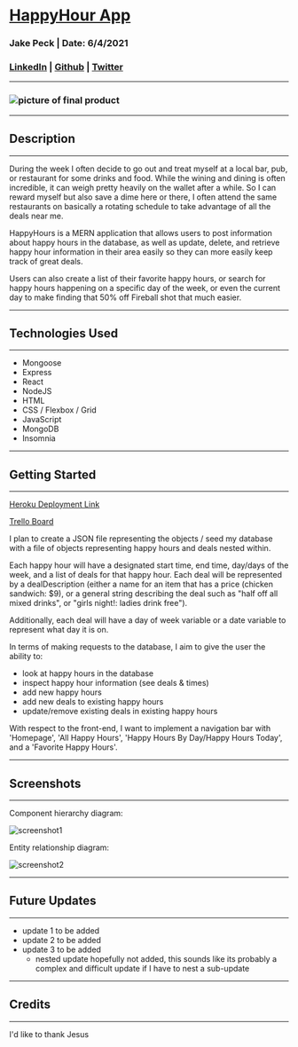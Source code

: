 # [HappyHour App]()
### Jake Peck | Date: 6/4/2021

### [LinkedIn](https://linkedin.com/in/jake-peck) | [Github](https://github.com/jakepeck) | [Twitter](https://twitter.com/realjakepeck) 
___
### ![picture of final product](https://i.imgur.com/1MCCBaO.jpg)

___
## Description
___
During the week I often decide to go out and treat myself at a local bar, pub, or restaurant for some drinks and food. While the wining and dining is often incredible, it can weigh pretty heavily on the wallet after a while. So I can reward myself but also save a dime here or there,  I often attend the same restaurants on basically a rotating schedule to take advantage of all the deals near me. 

HappyHours is a MERN application that allows users to post information about happy hours in the database, as well as update, delete, and retrieve happy hour information in their area easily so they can more easily keep track of great deals. 

Users can also create a list of their favorite happy hours, or search for happy hours happening on a specific day of the week, or even the current day to make finding that 50% off Fireball shot that much easier.


___
## Technologies Used
___
- Mongoose
- Express
- React
- NodeJS
- HTML
- CSS / Flexbox / Grid
- JavaScript
- MongoDB
- Insomnia
___
## Getting Started
___
[Heroku Deployment Link]()

[Trello Board](https://trello.com/c/uvet01Iu/10-chd)

I plan to create a JSON file representing the objects / seed my database with a file of objects representing happy hours and deals nested within.  

Each happy hour will have a designated start time, end time, day/days of the week, and a list of deals for that happy hour. Each deal will be represented by a dealDescription (either a name for an item that has a price (chicken sandwich: $9), or a general string describing the deal such as "half off all mixed drinks", or "girls night!: ladies drink free").

Additionally, each deal will have a day of week variable or a date variable to represent what day it is on. 

In terms of making requests to the database, I aim to give the user the ability to:
  - look at happy hours in the database
  - inspect happy hour information (see deals & times)
  - add new happy hours
  - add new deals to existing happy hours
  - update/remove existing deals in existing happy hours

With respect to the front-end, I want to implement a navigation bar with 'Homepage', 'All Happy Hours', 'Happy Hours By Day/Happy Hours Today', and a 'Favorite Happy Hours'. 
___
## Screenshots
___
Component hierarchy diagram:

![screenshot1](https://i.imgur.com/rwwBmw0.jpg)

Entity relationship diagram:

![screenshot2](https://i.imgur.com/VPNi2gv.jpg)
___
## Future Updates 
___
- update 1 to be added
- update 2 to be added
- update 3 to be added
  - nested update hopefully not added, this sounds like its probably a complex and difficult update if I have to nest a sub-update
___
## Credits
___
I'd like to thank Jesus
